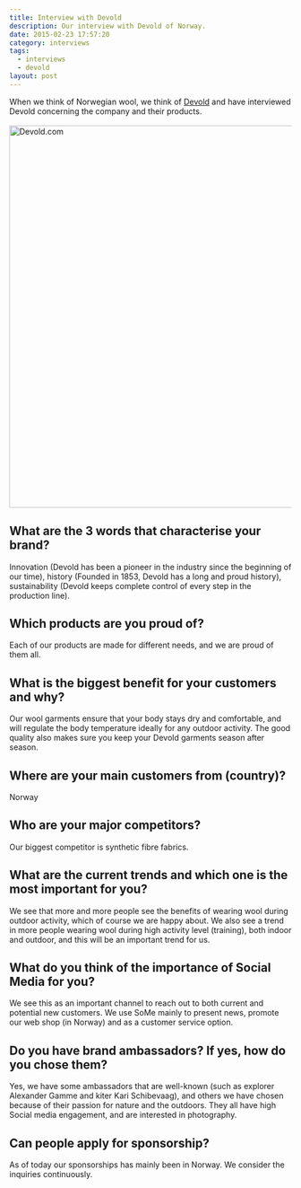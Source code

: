 ```yaml
---
title: Interview with Devold
description: Our interview with Devold of Norway.
date: 2015-02-23 17:57:20
category: interviews
tags: 
  - interviews
  - devold
layout: post
---
```

When we think of Norwegian wool, we think of <a href="http://www.devold.com" target="_blank">Devold</a> and have interviewed Devold concerning the company and their products.  <br><br><a href="https://www.flickr.com/photos/90204224@N07/16570851692" title="Devold.com by HikeVentures, on Flickr"><img src="https://farm8.staticflickr.com/7417/16570851692_d2e7f6d024_b.jpg" width="1024" height="681" alt="Devold.com"></a><br><!--more-->

## What are the 3 words that characterise your brand? 
Innovation (Devold has been a pioneer in the industry since the beginning of our time), history (Founded in 1853, Devold has a long and proud history), sustainability (Devold keeps complete control of every step in the production line).

## Which products are you proud of? 
Each of our products are made for different needs, and we are proud of them all.

## What is the biggest benefit for your customers and why? 
Our wool garments ensure that your body stays dry and comfortable, and will regulate the body temperature ideally for any outdoor activity. The good quality also makes sure you keep your Devold garments season after season.

## Where are your main customers from (country)? 
Norway

## Who are your major competitors? 
Our biggest competitor is synthetic fibre fabrics.

## What are the current trends and which one is the most important for you? 
We see that more and more people see the benefits of wearing wool during outdoor activity, which of course we are happy about. We also see a trend in more people wearing wool during high activity level (training), both indoor and outdoor, and this will be an important trend for us. 

## What do you think of the importance of Social Media for you? 
We see this as an important channel to reach out to both current and potential new customers. We use SoMe mainly to present news, promote our web shop (in Norway) and as a customer service option.

## Do you have brand ambassadors? If yes, how do you chose them? 
Yes, we have some ambassadors that are well-known (such as explorer Alexander Gamme and kiter Kari Schibevaag), and others we have chosen because of their passion for nature and the outdoors. They all have high Social media engagement, and are interested in photography. 

## Can people apply for sponsorship? 
As of today our sponsorships has mainly been in Norway. We consider the inquiries continuously. 
